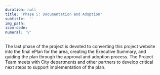 ```yaml
---
duration: null
title: 'Phase 5: Documentation and Adoption'
subtitle:  ''
img_path:
icon-code:
numeral: 'V'
---
```

The last phase of the project is devoted to converting this project website into the final ePlan for the area, creating the Executive Summary, and guiding the plan through the approval and adoption process. The Project Team meets with City departments and other partners to develop critical next steps to support implementation of the plan.


